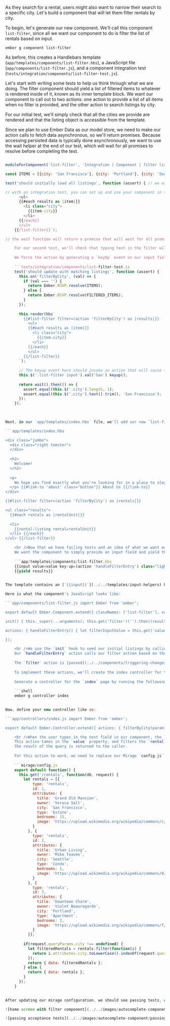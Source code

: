 As they search for a rental, users might also want to narrow their search to a specific city. Let's build a component that will let them filter rentals by city.

To begin, let's generate our new component. We'll call this component `list-filter`, since all we want our component to do is filter the list of rentals based on input.

```shell
ember g component list-filter
```

As before, this creates a Handlebars template (`app/templates/components/list-filter.hbs`), a JavaScript file (`app/components/list-filter.js`), and a component integration test (`tests/integration/components/list-filter-test.js`).

Let's start with writing some tests to help us think through what we are doing. The filter component should yield a list of filtered items to whatever is rendered inside of it, known as its inner template block. We want our component to call out to two actions: one action to provide a list of all items when no filter is provided, and the other action to search listings by city.

For our initial test, we'll simply check that all the cities we provide are rendered and that the listing object is accessible from the template.

Since we plan to use Ember Data as our model store, we need to make our action calls to fetch data asynchronous, so we'll return promises. Because accessing persisted data is typically done asynchronously, we want to use the wait helper at the end of our test, which will wait for all promises to resolve before completing the test.

```tests/integration/components/list-filter-test.js import Ember from 'ember'; import { moduleForComponent, test } from 'ember-qunit'; import hbs from 'htmlbars-inline-precompile'; import wait from 'ember-test-helpers/wait';

moduleForComponent('list-filter', 'Integration | Component | filter listing', { integration: true });

const ITEMS = [{city: 'San Francisco'}, {city: 'Portland'}, {city: 'Seattle'}]; const FILTERED_ITEMS = [{city: 'San Francisco'}];

test('should initially load all listings', function (assert) { // we want our actions to return promises, since they are potentially fetching data asynchronously this.on('filterByCity', (val) => { if (val === '') { return Ember.RSVP.resolve(ITEMS); } else { return Ember.RSVP.resolve(FILTERED_ITEMS); } });

// with an integration test, you can set up and use your component in the same way your application // will use it. this.render(hbs`{{#list-filter filter=(action 'filterByCity') as |results|}}
      <ul>
      {{#each results as |item|}}
        <li class="city">
          {{item.city}}
        </li>
      {{/each}}
      </ul>
    {{/list-filter}}`);

// the wait function will return a promise that will wait for all promises // and xhr requests to resolve before running the contents of the then block. return wait().then(() => { assert.equal(this.$('.city').length, 3); assert.equal(this.$('.city').first().text().trim(), 'San Francisco'); }); });

    For our second test, we'll check that typing text in the filter will actually appropriately call the filter action and update the listings shown.
    
    We force the action by generating a `keyUp` event on our input field, and then assert that only one item is rendered.
    
    ```tests/integration/components/list-filter-test.js
    test('should update with matching listings', function (assert) {
      this.on('filterByCity', (val) => {
        if (val === '') {
          return Ember.RSVP.resolve(ITEMS);
        } else {
          return Ember.RSVP.resolve(FILTERED_ITEMS);
        }
      });
    
      this.render(hbs`
        {{#list-filter filter=(action 'filterByCity') as |results|}}
          <ul>
          {{#each results as |item|}}
            <li class="city">
              {{item.city}}
            </li>
          {{/each}}
          </ul>
        {{/list-filter}}
      `);
    
      // The keyup event here should invoke an action that will cause the list to be filtered
      this.$('.list-filter input').val('San').keyup();
    
      return wait().then(() => {
        assert.equal(this.$('.city').length, 1);
        assert.equal(this.$('.city').text().trim(), 'San Francisco');
      });
    });
    
    

Next, in our `app/templates/index.hbs` file, we'll add our new `list-filter` component in a similar way to what we did in our test. Instead of just showing the city, we'll use our `rental-listing` component to display details of the the rental.

```app/templates/index.hbs 

<div class="jumbo">
  <div class="right tomster">
  </div>
  
  <h2>
    Welcome!
  </h2>
  
  <p>
    We hope you find exactly what you're looking for in a place to stay. <br />Browse our listings, or use the search box above to narrow your search.
  </p> {{#link-to 'about' class="button"}} About Us {{/link-to}}
</div>

{{#list-filter filter=(action 'filterByCity') as |rentals|}} 

<ul class="results">
  {{#each rentals as |rentalUnit|}} 
  
  <li>
    {{rental-listing rental=rentalUnit}}
  </li> {{/each}}
</ul> {{/list-filter}}

    <br />Now that we have failing tests and an idea of what we want our component contract to be, we'll implement the component.
    We want the component to simply provide an input field and yield the results list to its block, so our template will be simple:
    
    ```app/templates/components/list-filter.hbs
    {{input value=value key-up=(action 'handleFilterEntry') class="light" placeholder="Filter By City"}}
    {{yield results}}
    

The template contains an [`{{input}}`](../../templates/input-helpers) helper that renders as a text field, in which the user can type a pattern to filter the list of cities used in a search. The `value` property of the `input` will be bound to the `value` property in our component. The `key-up` property will be bound to the `handleFilterEntry` action.

Here is what the component's JavaScript looks like:

```app/components/list-filter.js import Ember from 'ember';

export default Ember.Component.extend({ classNames: ['list-filter'], value: '',

init() { this._super(...arguments); this.get('filter')('').then((results) => this.set('results', results)); },

actions: { handleFilterEntry() { let filterInputValue = this.get('value'); let filterAction = this.get('filter'); filterAction(filterInputValue).then((filterResults) => this.set('results', filterResults)); } }

});

    <br />We use the `init` hook to seed our initial listings by calling the `filter` action with an empty value.
    Our `handleFilterEntry` action calls our filter action based on the `value` attribute set by our input helper.
    
    The `filter` action is [passed](../../components/triggering-changes-with-actions/#toc_passing-the-action-to-the-component) in by the calling object. This is a pattern known as _closure actions_.
    
    To implement these actions, we'll create the index controller for the application.  The index controller is executed when the user goes to the base (index) route for the application.
    
    Generate a controller for the `index` page by running the following:
    
    ```shell
    ember g controller index
    

Now, define your new controller like so:

```app/controllers/index.js import Ember from 'ember';

export default Ember.Controller.extend({ actions: { filterByCity(param) { if (param !== '') { return this.get('store').query('rental', { city: param }); } else { return this.get('store').findAll('rental'); } } } });

    <br />When the user types in the text field in our component, the `filterByCity` action in the controller is called. 
    This action takes in the `value` property, and filters the `rental` data for records in data store that match what the user has typed thus far. 
    The result of the query is returned to the caller.
    
    For this action to work, we need to replace our Mirage `config.js` file with the following, so that it can respond to our queries.
    
    ```mirage/config.js
    export default function() {
      this.get('/rentals', function(db, request) {
        let rentals = [{
            type: 'rentals',
            id: 1,
            attributes: {
              title: 'Grand Old Mansion',
              owner: 'Veruca Salt',
              city: 'San Francisco',
              type: 'Estate',
              bedrooms: 15,
              image: 'https://upload.wikimedia.org/wikipedia/commons/c/cb/Crane_estate_(5).jpg'
            }
          }, {
            type: 'rentals',
            id: 2,
            attributes: {
              title: 'Urban Living',
              owner: 'Mike Teavee',
              city: 'Seattle',
              type: 'Condo',
              bedrooms: 1,
              image: 'https://upload.wikimedia.org/wikipedia/commons/0/0e/Alfonso_13_Highrise_Tegucigalpa.jpg'
            }
          }, {
            type: 'rentals',
            id: 3,
            attributes: {
              title: 'Downtown Charm',
              owner: 'Violet Beauregarde',
              city: 'Portland',
              type: 'Apartment',
              bedrooms: 3,
              image: 'https://upload.wikimedia.org/wikipedia/commons/f/f7/Wheeldon_Apartment_Building_-_Portland_Oregon.jpg'
            }
          }];
    
        if(request.queryParams.city !== undefined) {
          let filteredRentals = rentals.filter(function(i) {
            return i.attributes.city.toLowerCase().indexOf(request.queryParams.city.toLowerCase()) !== -1;
          });
          return { data: filteredRentals };
        } else {
          return { data: rentals };
        }
      });
    }
    

After updating our mirage configuration, we should see passing tests, as well as a simple filter on your home screen, that will update the rental list as you type:

![home screen with filter component](../../images/autocomplete-component/styled-super-rentals-filter.png)

![passing acceptance tests](../../images/autocomplete-component/passing-acceptance-tests.png)